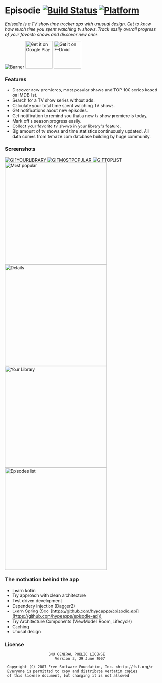 # Episodie [![Build Status](https://travis-ci.org/hypeapps/episodie.svg?branch=master)](https://travis-ci.org/hypeapps/episodie) [![Platform](https://img.shields.io/badge/platform-Android-yellow.svg)](https://www.android.com)
*Episodie is a TV show time tracker app with unusual design. Get to know how much time you spent watching tv shows. Track easily overall progress of your favorite shows and discover new ones.*

![Banner](https://raw.githubusercontent.com/hypeapps/episodie/master/img/header1024x500.png)
<a href="https://play.google.com/store/apps/details?id=pl.hypeapp.episodie" target="_blank">
<img src="https://play.google.com/intl/en_us/badges/images/generic/en-play-badge.png" alt="Get it on Google Play" height="90"/></a>
<a href="https://f-droid.org/packages/pl.hypeapp.episodie/">
<img src="https://f-droid.org/badge/get-it-on.png" alt="Get it on F-Droid" height="90"></a>

### Features
- Discover new premieres, most popular shows and TOP 100 series based on IMDB list. 
- Search for a TV show series without ads.
- Calculate your total time spent watching TV shows.
- Get notifications about new episodes.
- Get notification to remind you that a new tv show premiere is today.
- Mark off a season progress easily.
- Collect your favorite tv shows in your library's feature.
- Big amount of tv shows and time statistics continuously updated. All data comes from  tvmaze.com database building by huge community.

### Screenshots
![GIFYOURLIBRARY](https://raw.githubusercontent.com/hypeapps/episodie/master/img/your_library.gif) ![GIFMOSTPOPULAR](https://raw.githubusercontent.com/hypeapps/episodie/master/img/mostpopular.gif) ![GIFTOPLIST](https://raw.githubusercontent.com/hypeapps/episodie/master/img/toplist.gif)
<img src="https://raw.githubusercontent.com/hypeapps/episodie/master/img/scr1.jpg" alt="Most popular" height="335"/> <img src="https://raw.githubusercontent.com/hypeapps/episodie/master/img/scr7.jpg" alt="Details" height="335"/> <img src="https://raw.githubusercontent.com/hypeapps/episodie/master/img/scr6.jpg" alt="Your Library" height="335"/> <img src="https://raw.githubusercontent.com/hypeapps/episodie/master/img/scr8.jpg" alt="Episodes list" height="335"/>

### The motivation behind the app
- Learn kotlin
- Try approach with clean architecture
- Test driven development
- Dependecy injection (Dagger2)
- Learn Spring (See: [https://github.com/hypeapps/episodie-api](https://github.com/hypeapps/episodie-api))
- Try Architecture Components (ViewModel, Room, Lifecycle)
- Caching
- Unusal design

### License
```
                    GNU GENERAL PUBLIC LICENSE
                       Version 3, 29 June 2007

 Copyright (C) 2007 Free Software Foundation, Inc. <http://fsf.org/>
 Everyone is permitted to copy and distribute verbatim copies
 of this license document, but changing it is not allowed.
```
